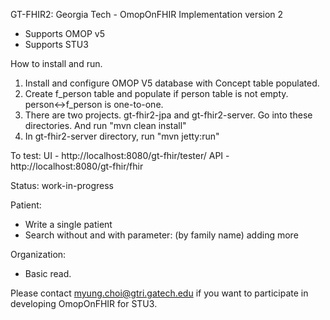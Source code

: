 GT-FHIR2: Georgia Tech - OmopOnFHIR Implementation version 2
- Supports OMOP v5
- Supports STU3

How to install and run.

1. Install and configure OMOP V5 database with Concept table populated. 
2. Create f_person table and populate if person table is not empty. person<->f_person is one-to-one.
3. There are two projects. gt-fhir2-jpa and gt-fhir2-server. Go into these directories. And run "mvn clean install"
4. In gt-fhir2-server directory, run "mvn jetty:run"

To test:
UI - http://localhost:8080/gt-fhir/tester/
API -  	http://localhost:8080/gt-fhir/fhir

Status: work-in-progress

Patient: 
- Write a single patient
- Search without and with parameter: (by family name) adding more

Organization:
- Basic read.

Please contact myung.choi@gtri.gatech.edu if you want to participate in developing OmopOnFHIR for STU3.

